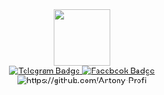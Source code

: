 <div id="header" align="center">
  <img src="https://media.giphy.com/media/v1.Y2lkPTc5MGI3NjExNDQ2MWNlNmNkMDY3N2JlMGQ3Y2ZkZTA5YWI2ZDVlMmYzZTMyZmM3OCZjdD1z/M9gbBd9nbDrOTu1Mqx/giphy.gif" width="100"/>
</div>

<div id="badges" align="center">
  <a href="https://t.me/antony_work">
    <img src="https://img.shields.io/badge/Telegram-blue?style=for-the-badge&logo=telegram&logoColor=white" alt="Telegram Badge"/>
  </a>
  <a href="https://www.facebook.com/profile.php?id=100027781775657">
    <img src="https://img.shields.io/badge/Facebook-blue?style=for-the-badge&logo=facebook&logoColor=white" alt="Facebook Badge"/>
  </a>
</div>

<div id="badges" align="center">
  <img src="https://github.com/Antony-Profi/" alt="https://github.com/Antony-Profi"/>

